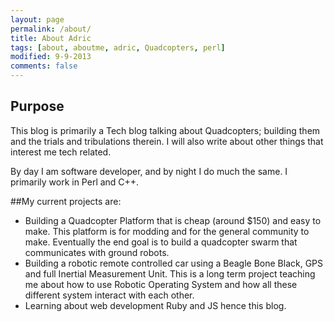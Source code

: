 ```yaml
---
layout: page
permalink: /about/
title: About Adric
tags: [about, aboutme, adric, Quadcopters, perl]
modified: 9-9-2013
comments: false
---
```


## Purpose
This blog is primarily a Tech blog talking about Quadcopters; building them and the trials and tribulations therein. I will also write about other things that interest me tech related. 

By day I am software developer, and by night I do much the same.
I primarily work in Perl and C++.

##My current projects are:
* Building a Quadcopter Platform that is cheap (around $150) and easy to make. This platform is for modding and for the general community to make. Eventually the end goal is to build a quadcopter swarm that communicates with ground robots. 
* Building a robotic remote controlled car using a Beagle Bone Black, GPS and full Inertial Measurement Unit. This is a long term project teaching me about how to use Robotic Operating System and how all these different system interact with each other.
* Learning about web development Ruby and JS hence this blog.

